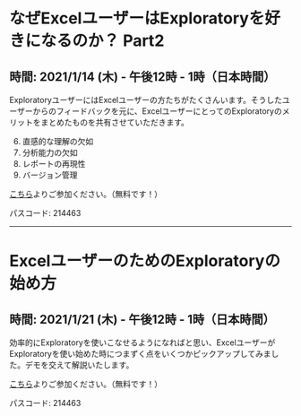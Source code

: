 # なぜExcelユーザーはExploratoryを好きになるのか？ Part2

## 時間: 2021/1/14 (木) - 午後12時 - 1時（日本時間）

ExploratoryユーザーにはExcelユーザーの方たちがたくさんいます。そうしたユーザーからのフィードバックを元に、ExcelユーザーにとってのExploratoryのメリットをまとめたものを共有させていただきます。

6. 直感的な理解の欠如
7. 分析能力の欠如
8. レポートの再現性
9. バージョン管理

[こちら](https://us02web.zoom.us/j/331585134?pwd=VGVyeXBRWjFMT2hESFdhSU45Z2d0dz09)よりご参加ください。（無料です！）

パスコード: 214463

---

# ExcelユーザーのためのExploratoryの始め方

## 時間: 2021/1/21 (木) - 午後12時 - 1時（日本時間）

効率的にExploratoryを使いこなせるようになればと思い、ExcelユーザーがExploratoryを使い始めた時につまずく点をいくつかピックアップしてみました。デモを交えて解説いたします。

[こちら](https://us02web.zoom.us/j/331585134?pwd=VGVyeXBRWjFMT2hESFdhSU45Z2d0dz09)よりご参加ください。（無料です！）

パスコード: 214463
